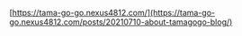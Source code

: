 [https://tama-go-go.nexus4812.com/](https://tama-go-go.nexus4812.com/posts/20210710-about-tamagogo-blog/)
